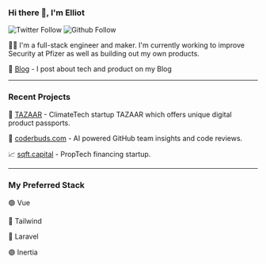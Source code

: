 ### Hi there 👋, I'm Elliot

![Twitter Follow](https://img.shields.io/twitter/follow/ejntaylor?style=social)
![Github Follow](https://img.shields.io/github/followers/ejntaylor?style=social)



👨‍💻 I'm a full-stack engineer and maker. I'm currently working to improve Security at Pfizer as well as building out my own products.


🔗 [Blog](https://ejntaylor.com) - I post about tech and product on my Blog

---

### Recent Projects

🌱 [TAZAAR](https://tazaar-it.com) -  ClimateTech startup TAZAAR which offers unique digital product passports.

💬 [coderbuds.com](https://coderbuds.com) - AI powered GitHub team insights and code reviews.

📈 [sqft.capital](https://sqft.capital) - PropTech financing startup.



---


### My Preferred Stack
🟢 Vue  

🔵 Tailwind  

🔴 Laravel  

🟣 Inertia

<!--
**ejntaylor/ejntaylor** is a ✨ _special_ ✨ repository because its `README.md` (this file) appears on your GitHub profile.

Here are some ideas to get you started:

- 🔭 I’m currently working on ...
- 🌱 I’m currently learning ...
- 👯 I’m looking to collaborate on ...
- 🤔 I’m looking for help with ...
- 💬 Ask me about ...
- 📫 How to reach me: ...
- 😄 Pronouns: ...
- ⚡ Fun fact: ...
-->

